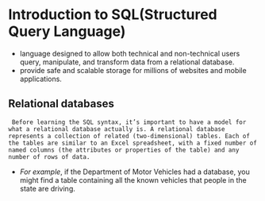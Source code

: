# Introduction to SQL(Structured Query Language)
  -  language designed to allow both technical and non-technical users query, manipulate, and transform data from a relational database.
  -  provide safe and scalable storage for millions of websites and mobile applications.
  
## Relational databases
     Before learning the SQL syntax, it’s important to have a model for what a relational database actually is. A relational database represents a collection of related (two-dimensional) tables. Each of the tables are similar to an Excel spreadsheet, with a fixed number of named columns (the attributes or properties of the table) and any number of rows of data.

 - *For example*, if the Department of Motor Vehicles had a database, you might find a table containing all the known vehicles that people in the state are driving.
